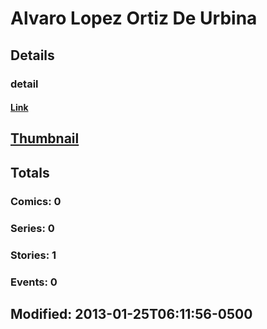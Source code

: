 # Alvaro Lopez Ortiz De Urbina 
## Details
### detail
#### [Link](http://marvel.com/comics/creators/12209/alvaro_lopez_ortiz_de_urbina?utm_campaign=apiRef&utm_source=225578a89fc76f3d20fbffda5d17a88d)
## [Thumbnail](http://i.annihil.us/u/prod/marvel/i/mg/b/40/image_not_available.jpg)
## Totals
### Comics: 0
### Series: 0
### Stories: 1
### Events: 0
## Modified: 2013-01-25T06:11:56-0500